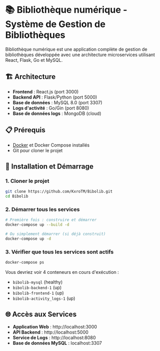 # 📚 Bibliothèque numérique - Système de Gestion de Bibliothèques

Bibliothèque numérique est une application complète de gestion de bibliothèques développée avec une architecture microservices utilisant React, Flask, Go et MySQL.

## 🏗️ Architecture

- **Frontend** : React.js (port 3000)
- **Backend API** : Flask/Python (port 5000)
- **Base de données** : MySQL 8.0 (port 3307)
- **Logs d'activité** : Go/Gin (port 8080)
- **Base de données logs** : MongoDB (cloud)

## 📋 Prérequis

- [Docker](https://www.docker.com/get-started) et Docker Compose installés
- Git pour cloner le projet

## 🚀 Installation et Démarrage

### 1. Cloner le projet
```bash
git clone https://github.com/KxroTM/Bibolib.git
cd Bibolib
```

### 2. Démarrer tous les services
```bash
# Première fois : construire et démarrer
docker-compose up --build -d

# Ou simplement démarrer (si déjà construit)
docker-compose up -d
```

### 3. Vérifier que tous les services sont actifs
```bash
docker-compose ps
```

Vous devriez voir 4 conteneurs en cours d'exécution :
- `bibolib-mysql` (healthy)
- `bibolib-backend-1` (up)
- `bibolib-frontend-1` (up)
- `bibolib-activity_logs-1` (up)

## 🌐 Accès aux Services

- **Application Web** : http://localhost:3000
- **API Backend** : http://localhost:5000
- **Service de Logs** : http://localhost:8080
- **Base de données MySQL** : localhost:3307
